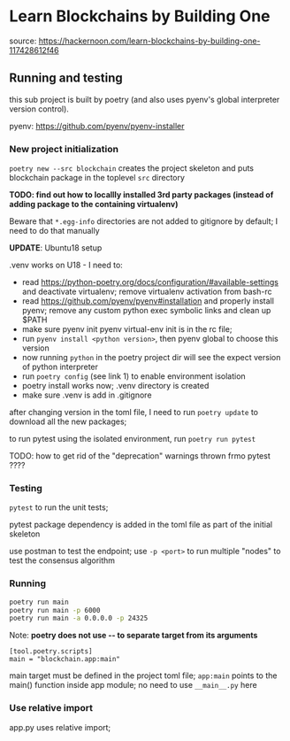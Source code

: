# Learn Blockchains by Building One

source: <https://hackernoon.com/learn-blockchains-by-building-one-117428612f46>

## Running and testing

this sub project is built by poetry (and also uses pyenv's global interpreter
version control).

pyenv: <https://github.com/pyenv/pyenv-installer>

### New project initialization

`poetry new --src blockchain` creates the project skeleton and puts
blockchain package in the toplevel `src` directory

**TODO: find out how to locallly installed 3rd party packages (instead
of adding package to the containing virtualenv)**

Beware that `*.egg-info` directories are not added to gitignore by
default; I need to do that manually

**UPDATE**: Ubuntu18 setup

.venv works on U18 - I need to:

- read <https://python-poetry.org/docs/configuration/#available-settings> and deactivate virtualenv; remove virtualenv activation from bash-rc
- read <https://github.com/pyenv/pyenv#installation> and properly install pyenv; remove any custom python exec symbolic links and clean up $PATH
- make sure pyenv init pyenv virtual-env init is in the rc file; 
- run `pyenv install <python version>`, then pyenv global to choose this version
- now running `python` in the poetry project dir will see the expect version of python interpreter
- run `poetry config` (see link 1) to enable environment isolation
- poetry install works now; .venv directory is created
- make sure .venv is add in .gitignore

after changing version in the toml file, I need to run `poetry update` to download all the new packages;

to run pytest using the isolated environment, run `poetry run pytest`

TODO: how to get rid of the "deprecation" warnings thrown frmo pytest ????

### Testing

`pytest` to run the unit tests;

pytest package dependency is added in the toml file as part of the
initial skeleton

use postman to test the endpoint; use `-p <port>` to run multiple "nodes" to test the consensus algorithm

### Running

```bash
poetry run main
poetry run main -p 6000
poetry run main -a 0.0.0.0 -p 24325
```

Note: **poetry does not use -- to separate target from its arguments**

```text
[tool.poetry.scripts]
main = "blockchain.app:main"
```

main target must be defined in the project toml file; `app:main`
points to the main() function inside app module; no need to use
`__main__.py` here

### Use relative import

app.py uses relative import;
